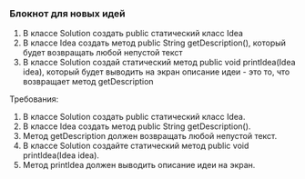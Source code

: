 
### Блокнот для новых идей

1. В классе Solution создать public статический класс Idea
2. В классе Idea создать метод public String getDescription(), который будет возвращать любой непустой текст
3. В классе Solution создай статический метод public void printIdea(Idea idea), который будет выводить
на экран описание идеи - это то, что возвращает метод getDescription


Требования:
1.	В классе Solution создать public статический класс Idea.
2.	В классе Idea создать метод public String getDescription().
3.	Метод getDescription должен возвращать любой непустой текст.
4.	В классе Solution создайте статический метод public void printIdea(Idea idea).
5.	Метод printIdea должен выводить описание идеи на экран.


